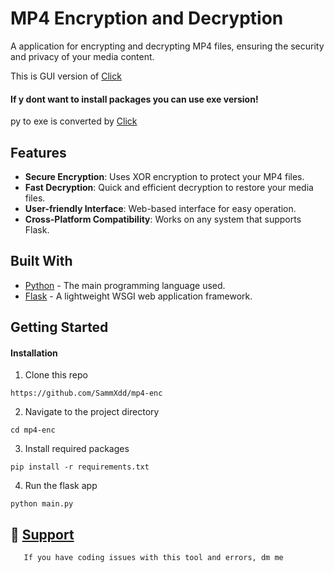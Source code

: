 # MP4 Encryption and Decryption

A application for encrypting and decrypting MP4 files, ensuring the security and privacy of your media content.

This is GUI version of [Click](https://github.com/SammXdd/mp4-enc)
#### If y dont want to install packages you can use exe version!
   py to exe is converted by [Click](link)

## Features

- **Secure Encryption**: Uses XOR encryption to protect your MP4 files.
- **Fast Decryption**: Quick and efficient decryption to restore your media files.
- **User-friendly Interface**: Web-based interface for easy operation.
- **Cross-Platform Compatibility**: Works on any system that supports Flask.


## Built With

- [Python](https://www.python.org/) - The main programming language used.
- [Flask](https://flask.palletsprojects.com/) - A lightweight WSGI web application framework.

## Getting Started

#### Installation

   1. Clone this repo
   ```
   https://github.com/SammXdd/mp4-enc
   ```
   2. Navigate to the project directory
   ```
   cd mp4-enc
   ```
   3. Install required packages
   ```
   pip install -r requirements.txt
   ```
   4. Run the flask app
   ```
   python main.py
   ```
   
## 📝 [Support](https://www.instagram.com/_.samarthhhhh._/)
       If you have coding issues with this tool and errors, dm me
